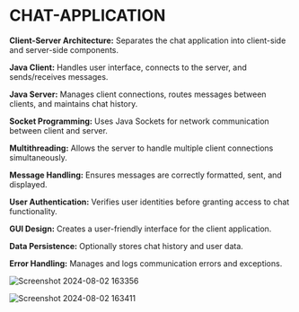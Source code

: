# CHAT-APPLICATION


**Client-Server Architecture:** Separates the chat application into client-side and server-side components.


**Java Client:** Handles user interface, connects to the server, and sends/receives messages.


**Java Server:** Manages client connections, routes messages between clients, and maintains chat history.


**Socket Programming:** Uses Java Sockets for network communication between client and server.


**Multithreading:** Allows the server to handle multiple client connections simultaneously.


**Message Handling:** Ensures messages are correctly formatted, sent, and displayed.


**User Authentication:** Verifies user identities before granting access to chat functionality.


**GUI Design:** Creates a user-friendly interface for the client application.


**Data Persistence:** Optionally stores chat history and user data.


**Error Handling:** Manages and logs communication errors and exceptions.





![Screenshot 2024-08-02 163356](https://github.com/user-attachments/assets/da031640-1305-49b2-a022-c338a9d396e3)







![Screenshot 2024-08-02 163411](https://github.com/user-attachments/assets/b250ca49-913f-42fa-a811-d766396f8482)
